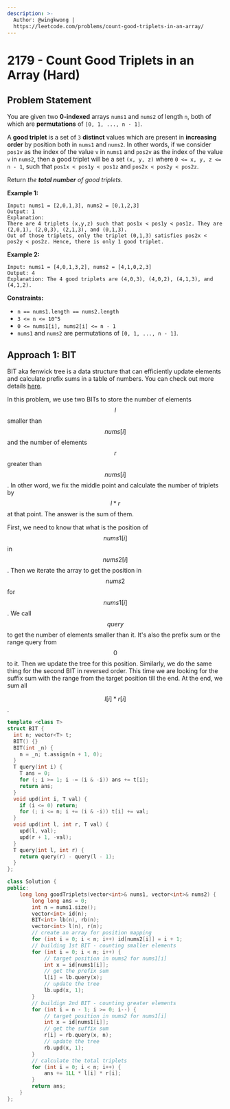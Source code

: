 ```yaml
---
description: >-
  Author: @wingkwong |
  https://leetcode.com/problems/count-good-triplets-in-an-array/
---
```


# 2179 - Count Good Triplets in an Array (Hard)

## Problem Statement

You are given two **0-indexed** arrays `nums1` and `nums2` of length `n`, both of which are **permutations** of `[0, 1, ..., n - 1]`.

A **good triplet** is a set of `3` **distinct** values which are present in **increasing order** by position both in `nums1` and `nums2`. In other words, if we consider `pos1v` as the index of the value `v` in `nums1` and `pos2v` as the index of the value `v` in `nums2`, then a good triplet will be a set `(x, y, z)` where `0 <= x, y, z <= n - 1`, such that `pos1x < pos1y < pos1z` and `pos2x < pos2y < pos2z`.

Return _the **total number** of good triplets_.



**Example 1:**

```
Input: nums1 = [2,0,1,3], nums2 = [0,1,2,3]
Output: 1
Explanation: 
There are 4 triplets (x,y,z) such that pos1x < pos1y < pos1z. They are (2,0,1), (2,0,3), (2,1,3), and (0,1,3). 
Out of those triplets, only the triplet (0,1,3) satisfies pos2x < pos2y < pos2z. Hence, there is only 1 good triplet.
```

**Example 2:**

```
Input: nums1 = [4,0,1,3,2], nums2 = [4,1,0,2,3]
Output: 4
Explanation: The 4 good triplets are (4,0,3), (4,0,2), (4,1,3), and (4,1,2).
```

**Constraints:**

* `n == nums1.length == nums2.length`
* `3 <= n <= 10^5`
* `0 <= nums1[i], nums2[i] <= n - 1`
* `nums1` and `nums2` are permutations of `[0, 1, ..., n - 1]`.

## Approach 1: BIT

BIT aka fenwick tree is a data structure that can efficiently update elements and calculate prefix sums in a table of numbers. You can check out more details [here](https://cp-algorithms.com/data\_structures/fenwick.html).

In this problem, we use two BITs to store the number of elements $$l$$ smaller than $$nums[i]$$ and the number of elements $$r$$ greater than $$nums[i]$$. In other word, we fix the middle point and calculate the number of triplets by $$l * r$$ at that point. The answer is the sum of them.

First, we need to know that what is the position of $$nums1[i]$$ in $$nums2[i]$$. Then we iterate the array to get the position in $$nums2$$ for $$nums1[i]$$. We call $$query$$ to get the number of elements smaller than it. It's also the prefix sum or the range query from $$0$$ to it. Then we update the tree for this position. Similarly, we do the same thing for the second BIT in reversed order. This time we are looking for the suffix sum with the range from the target position till the end. At the end, we sum all 

$$l[i] * r[i]$$.

```cpp
template <class T>
struct BIT {
  int n; vector<T> t;
  BIT() {}
  BIT(int _n) {
    n = _n; t.assign(n + 1, 0);
  }
  T query(int i) {
    T ans = 0;
    for (; i >= 1; i -= (i & -i)) ans += t[i];
    return ans;
  }
  void upd(int i, T val) {
    if (i <= 0) return;
    for (; i <= n; i += (i & -i)) t[i] += val;
  }
  void upd(int l, int r, T val) {
    upd(l, val);
    upd(r + 1, -val);
  }
  T query(int l, int r) {
    return query(r) - query(l - 1);
  }
};

class Solution {
public:
    long long goodTriplets(vector<int>& nums1, vector<int>& nums2) {
        long long ans = 0;
        int n = nums1.size();
        vector<int> id(n);
        BIT<int> lb(n), rb(n);
        vector<int> l(n), r(n);
        // create an array for position mapping
        for (int i = 0; i < n; i++) id[nums2[i]] = i + 1;
        // building 1st BIT - counting smaller elements
        for (int i = 0; i < n; i++) {
            // target position in nums2 for nums1[i]
            int x = id[nums1[i]];
            // get the prefix sum
            l[i] = lb.query(x);
            // update the tree
            lb.upd(x, 1);
        }
        // buildign 2nd BIT - counting greater elements
        for (int i = n - 1; i >= 0; i--) {
            // target position in nums2 for nums1[i]
            int x = id[nums1[i]];
            // get the suffix sum
            r[i] = rb.query(x, n);
            // update the tree
            rb.upd(x, 1);
        }
        // calculate the total triplets
        for (int i = 0; i < n; i++) {
            ans += 1LL * l[i] * r[i];
        }
        return ans;
    }
};
```
